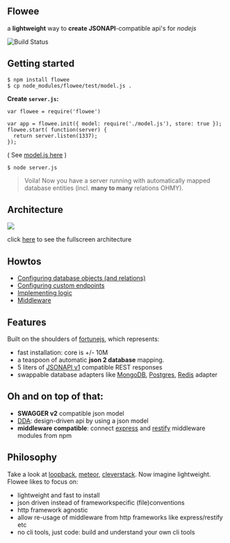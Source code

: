 ## Flowee

a __lightweight__ way to __create JSONAPI__-compatible api's for _nodejs_

![Build Status](https://travis-ci.org/coderofsalvation/flowee.svg?branch=master)

## Getting started

    $ npm install flowee
    $ cp node_modules/flowee/test/model.js .

__Create `server.js`:__

    var flowee = require('flowee')
  
    var app = flowee.init({ model: require('./model.js'), store: true });
    flowee.start( function(server) {
      return server.listen(1337);
    });

( See [model.js here](https://github.com/coderofsalvation/flowee/blob/master/test/model.js) )

    $ node server.js

> Voila! Now you have a server running with automatically mapped database entities (incl. __many to many__ relations OHMY).

## Architecture

![](http://coderofsalvation.github.io/flowee/img/diagram.png)

click <A href="http://coderofsalvation.github.io/flowee/img/diagram.png" target="_blank">here</a> to see the fullscreen architecture

## Howtos

* [Configuring database objects (and relations)](http://flowee.isvery.ninja/doc/howto-database.html)
* [Configuring custom endpoints](http://flowee.isvery.ninja/doc/howto-custom-endpoints.html)
* [Implementing logic](http://flowee.isvery.ninja/doc/howto-logic.html)
* [Middleware](http://flowee.isvery.ninja/doc/howto-middleware.html)

## Features

Built on the shoulders of [fortunejs](http://fortunejs.com/), which represents:

* fast installation: core is +/- 10M
* a teaspoon of automatic __json 2 database__ mapping.
* 5 liters of [JSONAPI v1](http://jsonapi.org/) compatible REST responses 
* swappable database adapters like [MongoDB](https://www.npmjs.com/package/fortune-mongodb), [Postgres](https://www.npmjs.com/package/fortune-postgres), [Redis](https://www.npmjs.com/package/fortune-redis) adapter

## Oh and on top of that:

* __SWAGGER v2__ compatible json model
* [DDA](http://www.slideshare.net/apigee/i-love-apis-2015-create-designdriven-apis-with-nodejs-and-swagger): design-driven api by using a json model 
* __middleware compatible__: connect [express](http://expressjs.com) and [restify](http://restify.com) middleware modules from npm


## Philosophy 

Take a look at [loopback](http://blog.jeffdouglas.com/2015/07/07/roll-your-own-api-vs-loopback), [meteor](http://meteor.com), [cleverstack](http://cleverstack.io). 
Now imagine lightweight.
Flowee likes to focus on:

* lightweight and fast to install
* json driven instead of frameworkspecific (file)conventions
* http framework agnostic
* allow re-usage of middleware from http frameworks like express/restify etc
* no cli tools, just code: build and understand your own cli tools






